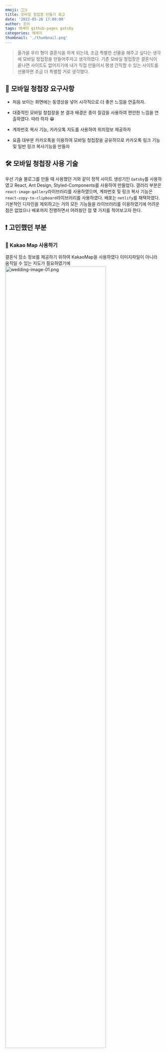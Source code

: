```yaml
---
emoji: 👰🏻‍♀️
title: 모바일 청첩장 만들기 회고
date: '2022-05-26 17:00:00'
author: 조이
tags: 에세이 github-pages gatsby
categories: 에세이
thumbnail: './thumbnail.png'
---
```


> 올가을 우리 형이 결혼식을 하게 되는데, 조금 특별한 선물을 해주고 싶다는 생각에 모바일 청첩장을 만들어주자고 생각하였다. 기존 모바일 청첩장은 결혼식이 끝나면 사이트도 없어지기에 내가 직접 만들어서 평생 간직할 수 있는 사이트를 선물하면 조금 더 특별할 거로 생각했다.

## 📝 모바일 청첩장 요구사항

- 처음 보이는 화면에는 동영상을 넣어 시각적으로 더 좋은 느낌을 연출하자.

- 대중적인 모바일 청첩장을 본 결과 배경은 종이 질감을 사용하여 편안한 느낌을 연출하였다. 따라 하자 😁

- 계좌번호 복사 기능, 카카오톡 지도를 사용하여 위치정보 제공하자

- 요즘 대부분 카카오톡을 이용하여 모바일 청첩장을 공유하므로 카카오톡 링크 기능 및 일반 링크 복사기능을 만들자

## 🛠 모바일 청첩장 사용 기술

우선 기술 블로그를 만들 때 사용했던 거와 같이 정적 사이트 생성기인 `Gatsby`를 사용하였고 React, Ant Design, Styled-Components를 사용하여 만들었다. 갤러리 부분은 `react-image-gallery`라이브러리를 사용하였으며, 계좌번호 및 링크 복사 기능은 `react-copy-to-clipboard`라이브러리를 사용하였다. 배포는 `netlify`를 채택하였다. 기본적인 디자인을 제외하고는 거의 모든 기능들을 라이브러리를 이용하였기에 어려운 점은 없었으나 배포까지 진행하면서 어려웠던 점 몇 가지를 적어보고자 한다.

## ❗️ 고민했던 부분

### 🗾 Kakao Map 사용하기

결혼식 장소 정보를 제공하기 위하여 KakaoMap을 사용하였다 이미지파일이 아니라 움직일 수 있는 지도가 필요하였기에
<img alt="wedding-image-01.png" src="./wedding-image-01.png" style="width: 80%;">

위의 화면에서 `소스 생성하기` 버튼을 클릭하면 아래와 같은 코드를 제공한다. 이 코드를 삽입하면 위의 지도가 나타나게 된다.

```html
<!-- * 카카오맵 - 지도퍼가기 -->
<!-- 1. 지도 노드 -->
<div
  id="daumRoughmapContainer1653547385965"
  class="root_daum_roughmap root_daum_roughmap_landing"
></div>

<!--
	2. 설치 스크립트
	* 지도 퍼가기 서비스를 2개 이상 넣을 경우, 설치 스크립트는 하나만 삽입합니다.
-->
<script
  charset="UTF-8"
  class="daum_roughmap_loader_script"
  src="https://ssl.daumcdn.net/dmaps/map_js_init/roughmapLoader.js"
></script>

<!-- 3. 실행 스크립트 -->
<script charset="UTF-8">
  new daum.roughmap.Lander({
    timestamp: '1653547385965',
    key: '2adxz',
    mapWidth: '640',
    mapHeight: '360',
  }).render();
</script>
```

여기서부터 문제가 시작되는데 나의 프로젝트는 `Gatsby/React`이기 때문에 이거를 바로 집어넣을 수가 없다는 것이었다. 방법을 찾기 위해 열심히 검색하던 중 [타사 스크립트 로드](https://betterprogramming.pub/loading-third-party-scripts-dynamically-in-reactjs-458c41a7013d) 의 글을 읽고 결국 리액트에서 동적으로 카카오 스크립트를 로드해야 한다는 걸 알게 되었다.

```javascript
const Location = () => {
  // 카카오 맵 불러오기

  // <!-- 3. 실행 스크립트 -->
  const executeScript = () => {
    const scriptTag = document.createElement("script");
    const inlineScript = document.createTextNode(`new daum.roughmap.Lander({
    "timestamp" : "1652464367301",
    "key" : "2a8fe",
    "mapWidth" : "640",
    "mapHeight" : "360"
  }).render();`);
    scriptTag.appendChild(inlineScript);
    document.body.appendChild(scriptTag);
  };

  // <!-- 2. 설치 스크립트 * 지도 퍼가기 서비스를 2개 이상 넣을 경우, 설치 스크립트는 하나만 삽입합니다. -->
  // document.write 문제가 발생해서 해당 파일을 직접 가져온다음 수정했음
  const InstallScript = () => {
    (function () {
      let c = window.location.protocol === "https:" ? "https:" : "http:";
      let a = "16137cec";

      if (window.daum && window.daum.roughmap && window.daum.roughmap.cdn) {
        return;
      }
      window.daum = window.daum || {};
      window.daum.roughmap = {
        cdn: a,
        URL_KEY_DATA_LOAD_PRE: c + "//t1.daumcdn.net/roughmap/",
        url_protocal: c,
      };
      let b =
        c +
        "//t1.daumcdn.net/kakaomapweb/place/jscss/roughmap/" +
        a +
        "/roughmapLander.js";

      // document.write -> doumnet.body.append로 수정
      const scriptTag = document.createElement("script");
      scriptTag.src = b;
      document.body.append(scriptTag);
      scriptTag.onload = () => {
        executeScript();
      };
    })();
  };

  useEffect(() => {
    InstallScript();
  }, [InstallScript]);

  return (
      <div
        id="daumRoughmapContainer1652464367301"
        className="root_daum_roughmap root_daum_roughmap_landing"
      ></div>
  );
```

위와 같이 수정하니 정상적으로 동작하였다. react에서 외부 라이브러리를 이런 식으로 사용했던 경험이 특별했다.

### 🖥 배포할 때의 몇 가지 에러

1.  "build.command" failed 에러 해결하기

```cmd
6:48:44 PM: failed Building production JavaScript and CSS bundles - 42.123s
6:48:44 PM: error Generating JavaScript bundles failed
6:48:44 PM: Can't resolve '../components/Greeting' in '/opt/build/repo/src/pages'
6:48:44 PM: If you're trying to use a package make sure that '../components/Greeting' is installed. If you're trying to use a local file make sure that the path is correct.
6:48:44 PM: ​
6:48:44 PM: ────────────────────────────────────────────────────────────────
6:48:44 PM:   "build.command" failed
6:48:44 PM: ────────────────────────────────────────────────────────────────
6:48:44 PM: ​
6:48:44 PM:   Error message
6:48:44 PM:   Command failed with exit code 1: CI= npm run build (https://ntl.fyi/exit-code-1)
6:48:44 PM: ​
6:48:44 PM:   Error location
6:48:44 PM:   In Build command from Netlify app:
6:48:44 PM:   CI= npm run build
6:48:44 PM: ​
6:48:44 PM:   Resolved config
6:48:44 PM:   build:
6:48:44 PM:     command: CI= npm run build
6:48:44 PM:     commandOrigin: ui
6:48:44 PM:     publish: /opt/build/repo/public
6:48:44 PM:     publishOrigin: ui
6:48:44 PM:   plugins:
6:48:44 PM:     - inputs: {}
6:48:44 PM:       origin: ui
6:48:44 PM:       package: '@netlify/plugin-gatsby'
```

이 문제는 처음 나왔을 때 뭐지? 싶었는데 정말 어이없는 실수였다 에러 내용을 읽어본 결과 Greeting 경로가 이상하다고 하는 내용이었고 혹시나 하고 코드를 하나하나 본 결과 index.js에서 Greeting 컴포넌트를 불러오는 과정에서 경로를 잘못 적어준 것이었다. 분명 로컬에서 테스트할 때는 정상적으로 동작했기에 단순 실수를 찾는데도 조금의 시간을 들였던 거 같다. 아직도 왜 로컬에서는 정상적으로 동작했는지는 모르겠지만 에러 내용을 믿고 다음부터는 실수를 더욱 빠르게 잡도록 노력해야겠다.

2.파일 크기 초과 에러

이것 또한 단순한 문제인데 간과해서 생긴 문제였다. 정적인 사이트에서 지원하는 용량보다 더 큰 파일을 넣었기 때문에 생긴 에러인데 확인해보니 동영상파일 크기 하나가 너무 컷기 때문에 리사이즈하여 빠르게 해결할 수 있었다.

```cmd
6:56:09 PM: The function zip ../../../tmp/zisi-628dfc8c696ab60008c7d3be/__ssr.zip size is 105 MB, which is larger than the maximum supported size of 52.4 MB.
6:56:09 PM: There are a few reasons this could happen, such as accidentally bundling a large dependency or adding lots of files to "included_files".
6:56:09 PM: Contains 43 files
6:56:09 PM:
6:56:09 PM:
6:56:09 PM: These are the largest files in the zip:
```

## 🧑🏻‍💻 후기

### 👏 의미 있는 토이프로젝트

이번 프로젝트는 의미가 있어서 좋았다. 간단한 정적인 사이트지만 누군가를 위해서 열심히 만들었고 또 디자인 가안을 형에게 보여주었을 때 좋아하는 모습을 보면서 다시 한번 개발자로 직업을 정한 것에 뿌듯함을 느꼈다. 아마 나 뿐만이 아니라 모든 개발자분이 사람들에게 행복을 주는 프로젝트를 하고 싶을 것인데 이번 프로젝트는 그 니즈를 완벽히 충족한 프로젝트였다고 생각한다. 다음에도 이런 의미 있는 프로젝트를 진행할 기회가 있다면 주저 없이 시작할 것 같다.

### 🤔 개발회고

사실 입사하기 전 빠르게 만들려고 하다 보니 100% 만족스럽지는 않았다. 디자인도 만들면서 더 욕심이 났지만 절충했던 부분도 있고 외부 라이브리를 사용하여 빠르게 만들었지만 직접 기능들을 만들었으면 더 의미 있는 프로젝트였겠다라는 생각도 하였다.

하지만, 이번 프로젝트로 인하여 큰 프로젝트가 아니어도 사용자에게 좋은 가치를 줄 수 있다라는 자신감을 얻을 수 있엇고, 다음에 내 주변 사람들이 결혼식을 할 때 지금보다 조금 더 당당히 "내가 만들어 줄게!!" 라고 할 수 있을 거 같다.✌️

<br/>

**궁금하신 점이 있다면 아래 `댓글`로 남겨주세요!👇**
